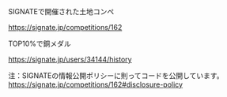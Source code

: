 SIGNATEで開催された土地コンペ

https://signate.jp/competitions/162

TOP10%で銅メダル

https://signate.jp/users/34144/history

注：SIGNATEの情報公開ポリシーに則ってコードを公開しています。
https://signate.jp/competitions/162#disclosure-policy

